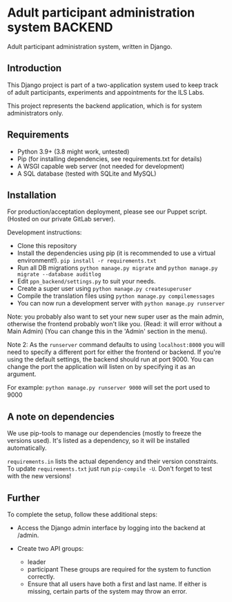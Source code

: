 # Adult participant administration system BACKEND

Adult participant administration system, written in Django.

## Introduction

This Django project is part of a two-application system used to keep track of 
adult participants, experiments and appointments for the ILS Labs.

This project represents the backend application, which is for system 
administrators only.

## Requirements

* Python 3.9+ (3.8 might work, untested)
* Pip (for installing dependencies, see requirements.txt for details)
* A WSGI capable web server (not needed for development)
* A SQL database (tested with SQLite and MySQL)

## Installation

For production/acceptation deployment, please see our Puppet script. (Hosted on 
our private GitLab server).

Development instructions:
* Clone this repository
* Install the dependencies using pip (it is recommended to use a virtual 
  environment!). ``pip install -r requirements.txt``
* Run all DB migrations ``python manage.py migrate`` and ``python manage.py migrate --database auditlog``
* Edit ``ppn_backend/settings.py`` to suit your needs.
* Create a super user using ``python manage.py createsuperuser``
* Compile the translation files using ``python manage.py compilemessages``
* You can now run a development server with ``python manage.py runserver``

Note: you probably also want to set your new super user as the main admin, 
otherwise the frontend probably won't like you. (Read: it will error without a 
Main Admin)
(You can change this in the 'Admin' section in the menu).

Note 2:
As the ``runserver`` command defaults to using ``localhost:8000`` you will need 
to specify a different port for either the frontend or backend. If you're using
the default settings, the backend should run at port 9000. You can change 
the port the application will listen on by specifying it as an argument.

For example: ``python manage.py runserver 9000`` will set the port used to 9000

## A note on dependencies
We use pip-tools to manage our dependencies (mostly to freeze the versions 
used). It's listed as a dependency, so it will be installed automatically.

``requirements.in`` lists the actual dependency and their version constraints. 
To update ``requirements.txt`` just run ``pip-compile -U``. Don't forget to test 
with the new versions!

## Further
To complete the setup, follow these additional steps:

* Access the Django admin interface by logging into the backend at /admin.

* Create two API groups:

    - leader
    - participant
  These groups are required for the system to function correctly.

  * Ensure that all users have both a first and last name.
    If either is missing, certain parts of the system may throw an error.

